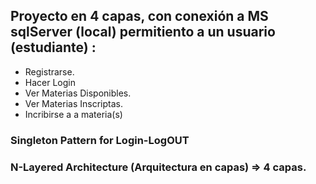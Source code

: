 ## Proyecto en 4 capas, con conexión a MS sqlServer (local) permitiento a un usuario (estudiante) :

* Registrarse.
* Hacer Login
* Ver Materias Disponibles.
* Ver Materias Inscriptas.
* Incribirse a a materia(s)



### Singleton Pattern for Login-LogOUT
### N-Layered Architecture (Arquitectura en capas) => 4 capas.
